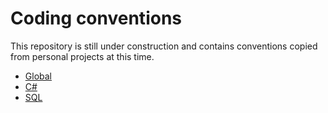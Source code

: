 # Coding conventions

This repository is still under construction and contains conventions copied from personal projects at this time.

- [Global](global.md)
- [C#](c-sharp.md)
- [SQL](sql.md)
